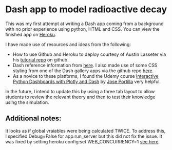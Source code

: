 # Dash app to model radioactive decay

This was my first attempt at writing a Dash app coming from a background with no prior experience using python, HTML and CSS. 
You can view the finished app on [Heroku](https://radiodecay.herokuapp.com/).
 
I have made use of resources and ideas from the following:
* How to use Github and Heroku to deploy courtesy of Austin Lasseter via his [tutorial repo](https://github.com/austinlasseter/plotly_dash_tutorial) on github.
* Dash reference information from [here](https://dash.plotly.com/). I also made use of some CSS styling from one of the Dash gallery apps via the github repo [here](https://github.com/plotly/dash-sample-apps/tree/master/apps/dash-oil-and-gas). 
* As a novice to these platforms, I found the Udemy course [Interactive Python Dashboards with Plotly and Dash](https://www.udemy.com/course/interactive-python-dashboards-with-plotly-and-dash/) by [Jose Portilla](https://www.udemy.com/course/interactive-python-dashboards-with-plotly-and-dash/#instructor-1) very helpful.
  
In the future, I intend to update this by using a three tab layout to allow students to review the relevant theory and then to test their knowledge using the simulation.  
  
## Additional notes:  
It looks as if global vraiables were being calculated TWICE. To address this, I specified Debug=False for app.run_server but this did not fix the issue. It was fixed by setting heroku config:set WEB_CONCURRENCY=1 [see here](https://stackoverflow.com/questions/25504149/why-does-running-the-flask-dev-server-run-itself-twice/58028314#58028314?newreg=2250018ca7844975938bc84c306684ea).
